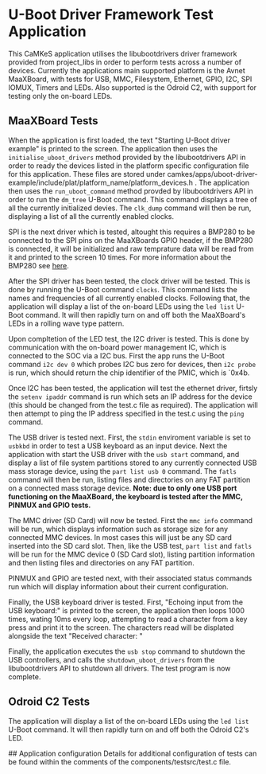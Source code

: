 <!--
  SPDX-License-Identifier: BSD-2-Clause
-->

# U-Boot Driver Framework Test Application

This CaMKeS application utilises the libubootdrivers driver framework provided from project_libs in order to perform tests across a number of devices. Currently the applications main supported platform is the Avnet MaaXBoard, with tests for USB, MMC, Filesystem, Ethernet, GPIO, I2C, SPI IOMUX, Timers and LEDs. Also supported is the Odroid C2, with support for testing only the on-board LEDs.

## MaaXBoard Tests

When the application is first loaded, the text "Starting U-Boot driver example" is printed to the screen. The application then uses the `initialise_uboot_drivers` method provided by the libubootdrivers API in order to ready the devices listed in the platform specific configuration file for this application. These files are stored under camkes/apps/uboot-driver-example/include/plat/platform_name/platform_devices.h . The application then uses the `run_uboot_command` method provded by libubootdrivers API in order to run the `dm_tree` U-Boot command. This command displays a tree of all the currently initialized devies. The `clk_dump` command will then be run, displaying a list of all the currently enabled clocks.

SPI is the next driver which is tested, altought this requires a BMP280 to be connected to the SPI pins on the MaaXBoards GPIO header, if the BMP280 is connected, it will be initialized and raw temprature data will be read from it and printed to the screen 10 times. For more information about the BMP280 see [here](https://github.com/sel4devkit/seL4-DevKit-Doc/blob/main/seL4-doc/src/appendices/spi_bmp280.md).

After the SPI driver has been tested, the clock driver will be tested. This is done by running the U-Boot command `clocks`. This command lists the names and frequencies of all currently enabled clocks. Following that, the application will display a list of the on-board LEDs using the `led list` U-Boot command. It will then rapidly turn on and off both the MaaXBoard's LEDs in a rolling wave type pattern.

Upon compltetion of the LED test, the I2C driver is tested. This is done by communication with the on-board power management IC, which is connected to the SOC via a I2C bus. First the app runs the U-Boot command `i2c dev 0` which probes I2C bus zero for devices, then `i2c probe` is run, which should return the chip identifier of the PMIC, which is `0x4b.

Once I2C has been tested, the application will test the ethernet driver, firtsly the `setenv ipaddr` command is run which sets an IP address for the device (this should be changed from the test.c file as required). The application will then attempt to ping the IP address specified in the test.c using the `ping` command.

The USB driver is tested next. First, the `stdin` enviroment variable is set to `usbkbd` in order to test a USB keyboard as an input device. Next the application with start the USB driver with the `usb start` command, and display a list of file system partitions stored to any currently connected USB mass storage device, using the `part list usb 0` command. The `fatls` command will then be run, listing files and directories on any FAT partition on a connected mass storage device. **Note: due to only one USB port functioning on the MaaXBoard, the keyboard is tested after the MMC, PINMUX and GPIO tests.**

The MMC driver (SD Card) will now be tested. First the `mmc info` command will be run, which displays information such as storage size for any connected MMC devices. In most cases this will just be any SD card inserted into the SD card slot. Then, like the USB test, `part list` and `fatls` will be run for the MMC device 0 (SD Card slot), listing partition information and then listing files and directories on any FAT partition.

PINMUX and GPIO are tested next, with their associated status commands run which will display information about their current configuration.

Finally, the USB keyboard driver is tested. First, "Echoing input from the USB keyboard:" is printed to the screen, the application then loops 1000 times, wating 10ms every loop, attempting to read a character from a key press and print it to the screen. The characters read will be displated alongside the text "Received character: "

Finally, the application executes the `usb stop` command to shutdown the USB controllers, and calls the `shutdown_uboot_drivers` from the libubootdrivers API to shutdown all drivers. The test program is now complete.

## Odroid C2 Tests
The application will display a list of the on-board LEDs using the `led list` U-Boot command. It will then rapidly turn on and off both the Odroid C2's LED.

## Application configuration
Details for additional configuration of tests can be found within the comments of the components/testsrc/test.c file.
